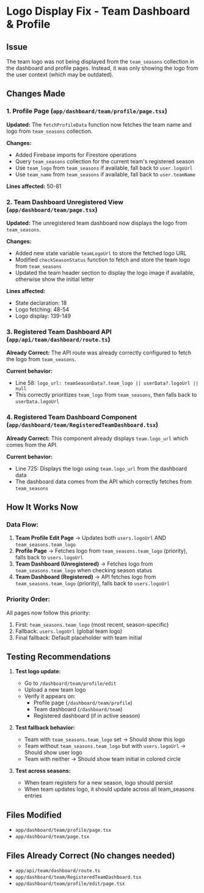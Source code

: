 # Logo Display Fix - Team Dashboard & Profile

## Issue
The team logo was not being displayed from the `team_seasons` collection in the dashboard and profile pages. Instead, it was only showing the logo from the user context (which may be outdated).

## Changes Made

### 1. Profile Page (`app/dashboard/team/profile/page.tsx`)
**Updated:** The `fetchProfileData` function now fetches the team name and logo from `team_seasons` collection.

**Changes:**
- Added Firebase imports for Firestore operations
- Query `team_seasons` collection for the current team's registered season
- Use `team_logo` from `team_seasons` if available, fall back to `user.logoUrl`
- Use `team_name` from `team_seasons` if available, fall back to `user.teamName`

**Lines affected:** 50-81

### 2. Team Dashboard Unregistered View (`app/dashboard/team/page.tsx`)
**Updated:** The unregistered team dashboard now displays the logo from `team_seasons`.

**Changes:**
- Added new state variable `teamLogoUrl` to store the fetched logo URL
- Modified `checkSeasonStatus` function to fetch and store the team logo from `team_seasons`
- Updated the team header section to display the logo image if available, otherwise show the initial letter

**Lines affected:** 
- State declaration: 18
- Logo fetching: 48-54
- Logo display: 139-149

### 3. Registered Team Dashboard API (`app/api/team/dashboard/route.ts`)
**Already Correct:** The API route was already correctly configured to fetch the logo from `team_seasons`.

**Current behavior:**
- Line 58: `logo_url: teamSeasonData?.team_logo || userData?.logoUrl || null`
- This correctly prioritizes `team_logo` from `team_seasons`, then falls back to `userData.logoUrl`

### 4. Registered Team Dashboard Component (`app/dashboard/team/RegisteredTeamDashboard.tsx`)
**Already Correct:** This component already displays `team.logo_url` which comes from the API.

**Current behavior:**
- Line 725: Displays the logo using `team.logo_url` from the dashboard data
- The dashboard data comes from the API which correctly fetches from `team_seasons`

## How It Works Now

### Data Flow:
1. **Team Profile Edit Page** → Updates both `users.logoUrl` AND `team_seasons.team_logo`
2. **Profile Page** → Fetches logo from `team_seasons.team_logo` (priority), falls back to `users.logoUrl`
3. **Team Dashboard (Unregistered)** → Fetches logo from `team_seasons.team_logo` when checking season status
4. **Team Dashboard (Registered)** → API fetches logo from `team_seasons.team_logo` (priority), falls back to `users.logoUrl`

### Priority Order:
All pages now follow this priority:
1. First: `team_seasons.team_logo` (most recent, season-specific)
2. Fallback: `users.logoUrl` (global team logo)
3. Final fallback: Default placeholder with team initial

## Testing Recommendations

1. **Test logo update:** 
   - Go to `/dashboard/team/profile/edit`
   - Upload a new team logo
   - Verify it appears on:
     - Profile page (`/dashboard/team/profile`)
     - Team dashboard (`/dashboard/team`)
     - Registered dashboard (if in active season)

2. **Test fallback behavior:**
   - Team with `team_seasons.team_logo` set → Should show this logo
   - Team without `team_seasons.team_logo` but with `users.logoUrl` → Should show user logo
   - Team with neither → Should show team initial in colored circle

3. **Test across seasons:**
   - When team registers for a new season, logo should persist
   - When team updates logo, it should update across all team_seasons entries

## Files Modified
- `app/dashboard/team/profile/page.tsx`
- `app/dashboard/team/page.tsx`

## Files Already Correct (No changes needed)
- `app/api/team/dashboard/route.ts`
- `app/dashboard/team/RegisteredTeamDashboard.tsx`
- `app/dashboard/team/profile/edit/page.tsx`
